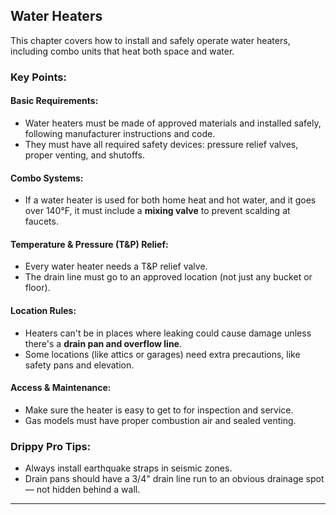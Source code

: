 ## Water Heaters
This chapter covers how to install and safely operate water heaters, including combo units that heat both space and water.

### Key Points:

#### Basic Requirements:
- Water heaters must be made of approved materials and installed safely, following manufacturer instructions and code.
- They must have all required safety devices: pressure relief valves, proper venting, and shutoffs.

#### Combo Systems:
- If a water heater is used for both home heat and hot water, and it goes over 140°F, it must include a **mixing valve** to prevent scalding at faucets.

#### Temperature & Pressure (T&P) Relief:
- Every water heater needs a T&P relief valve.
- The drain line must go to an approved location (not just any bucket or floor).

#### Location Rules:
- Heaters can't be in places where leaking could cause damage unless there's a **drain pan and overflow line**.
- Some locations (like attics or garages) need extra precautions, like safety pans and elevation.

#### Access & Maintenance:
- Make sure the heater is easy to get to for inspection and service.
- Gas models must have proper combustion air and sealed venting.

### Drippy Pro Tips:
- Always install earthquake straps in seismic zones.
- Drain pans should have a 3/4" drain line run to an obvious drainage spot — not hidden behind a wall.
---

